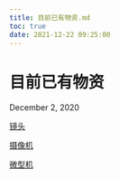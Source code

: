 ```yaml
---
title: 目前已有物资.md
toc: true
date: 2021-12-22 09:25:00
---
```

# 目前已有物资

December 2, 2020 

[镜头](目前已有物资/镜头.csv)

[摄像机](目前已有物资/摄像机.csv)

[微型机 ](目前已有物资/微型机.csv)

